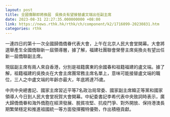 ```yaml
---
layout: post
title: 全國僑聯即將換屆　吳換炎有望接替盧文端出任副主席
date: 2023-08-31 22:27:35.000000000 +08:00
link: https://news.rthk.hk/rthk/ch/component/k2/1716099-20230831.htm
categories: rthk
---
```


一連四日的第十一次全國歸僑僑眷代表大會，上午在北京人民大會堂開幕。大會將選舉產生全國僑聯新一屆領導層，據了解，福建社團聯會榮譽主席吳換炎有望出任新一屆僑聯副主席。

現屆副主席有兩人來自香港，分別是祖籍廣東的余國春和祖籍福建的盧文端。據了解，祖籍福建的吳換炎在大會主席團常務主席名單上，意味可能接替盧文端的職位，三人之中盧文端的年齡亦最大，年底將達75歲。

中共中央總書記、國家主席習近平等7名政治局常委、國家副主席韓正等黨和國家領導人今日到人民大會堂祝賀大會開幕。中紀委書記李希代表中央致詞時表示，廣大歸僑僑眷和海外僑胞在經濟發展、脫貧攻堅、抗疫鬥爭、對外開放、保持港澳長期繁榮穩定和推進祖國統一等方面發揮獨特優勢，作出積極貢獻。

